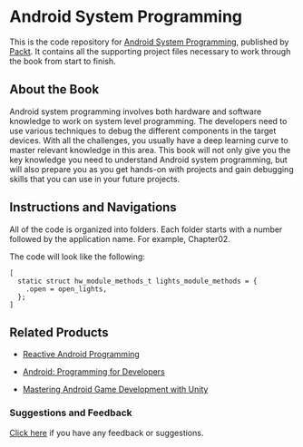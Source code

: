 # Android System Programming

This is the code repository for [Android System Programming](https://www.packtpub.com/application-development/android-system-programming?utm_source=GitHub&utm_medium=repo&utm_campaign=9781787125360), published by [Packt](www.packtpub.com). It contains all the supporting project files necessary to work through the book from start to finish.

## About the Book
Android system programming involves both hardware and software knowledge to work on system level programming. The developers need to use various techniques to debug the different components in the target devices. With all the challenges, you usually have a deep learning curve to master relevant knowledge in this area. This book will not only give you the key knowledge you need to understand Android system programming, but will also prepare you as you get hands-on with projects and gain debugging skills that you can use in your future projects.
## Instructions and Navigations
All of the code is organized into folders. Each folder starts with a number followed by the application name. For example, Chapter02.



The code will look like the following:
```
[
  static struct hw_module_methods_t lights_module_methods = {
    .open = open_lights,
  };
]
```

## Related Products
* [Reactive Android Programming](https://www.packtpub.com/application-development/reactive-android-programming?utm_source=GitHub&utm_medium=repo&utm_campaign=9781787289901)

* [Android: Programming for Developers](https://www.packtpub.com/application-development/android-programming-developers?utm_source=GitHub&utm_medium=repo&utm_campaign=9781787123694)

* [Mastering Android Game Development with Unity](https://www.packtpub.com/game-development/mastering-android-game-development-unity?utm_source=GitHub&utm_medium=repo&utm_campaign=9781783550777)
### Suggestions and Feedback
[Click here](https://docs.google.com/forms/d/e/1FAIpQLSe5qwunkGf6PUvzPirPDtuy1Du5Rlzew23UBp2S-P3wB-GcwQ/viewform) if you have any feedback or suggestions.

